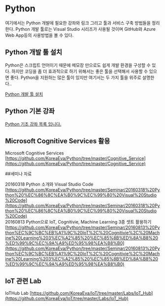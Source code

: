 # Python
여기에서는 Python 개발에 필요한 강좌와 링크 그리고 툴과 서비스 구축 방법들을 정리한다. 
Python 개발 툴로는 Visual Studio 시리즈가 사용될 것이며 GitHub와 Azure Web App등의 사용방법을 볼 수 있다. 

## Python 개발 툴 설치
Python은 스크립트 언어이기 때문에 메모장 만으로도 쉽게 개발 환경을 구성할 수 있다.
하지만 코딩을 좀 더 효과적으로 하기 위해서는 좋은 툴을 선택해서 사용할 수 있으면 좋다. 
Python을 지원하는 많은 툴이 있지만 여기서는 두 가지 툴을 위주로 설명한다.. 

[Python 개발 툴 설치](https://github.com/KoreaEva/Python/blob/master/1.Python%20development%20tool%20setting/Readme.md)

## Python 기본 강좌

[Python 기초 강좌 목록 입니다.](https://github.com/KoreaEva/Python/blob/master/Video.md)

## Microsoft Cognitive Services 활용
Microsoft Cognitive Services [https://github.com/KoreaEva/Python/tree/master/Cognitive_Service](https://github.com/KoreaEva/Python/tree/master/Cognitive_Service)

##세미나 자료

20160318 Python 소개와 Visual Studio Code<br>
[https://github.com/KoreaEva/Python/tree/master/Seminar/20160318%20Python%20%EC%86%8C%EA%B0%9C%EC%99%80%20Visual%20Studio%20Code](https://github.com/KoreaEva/Python/tree/master/Seminar/20160318%20Python%20%EC%86%8C%EA%B0%9C%EC%99%80%20Visual%20Studio%20Code)<br>
20160813 Python으로 IoT, Cognitivie, Machine Learning 3종 셋트 활용하기<br>
[https://github.com/KoreaEva/Python/tree/master/Seminar/20160813%20Python%EC%9C%BC%EB%A1%9C%20IoT%2C%20Cognitivie%2C%20Machine%20Learning%203%EC%A2%85%20%EC%85%8B%ED%8A%B8%20%ED%99%9C%EC%9A%A9%ED%95%98%EA%B8%B0](https://github.com/KoreaEva/Python/tree/master/Seminar/20160813%20Python%EC%9C%BC%EB%A1%9C%20IoT%2C%20Cognitivie%2C%20Machine%20Learning%203%EC%A2%85%20%EC%85%8B%ED%8A%B8%20%ED%99%9C%EC%9A%A9%ED%95%98%EA%B8%B0)


## IoT 관련 Lab 
IoTHub Lab [https://github.com/KoreaEva/IoT/tree/master/Labs/IoT_Hub](https://github.com/KoreaEva/IoT/tree/master/Labs/IoT_Hub)